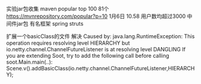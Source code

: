 实验jar包收集
maven popular top 100 81个 https://mvnrepository.com/popular?p=10 1月6日 10.58
用户数均超过3000
中间件jar包
有名框架 spring struts


扩展一个basicClass的文件
解决
Caused by: java.lang.RuntimeException: This operation requires resolving level HIERARCHY but io.netty.channel.ChannelFutureListener is at resolving level DANGLING
If you are extending Soot, try to add the following call before calling soot.Main.main(..):
Scene.v().addBasicClass(io.netty.channel.ChannelFutureListener,HIERARCHY);
